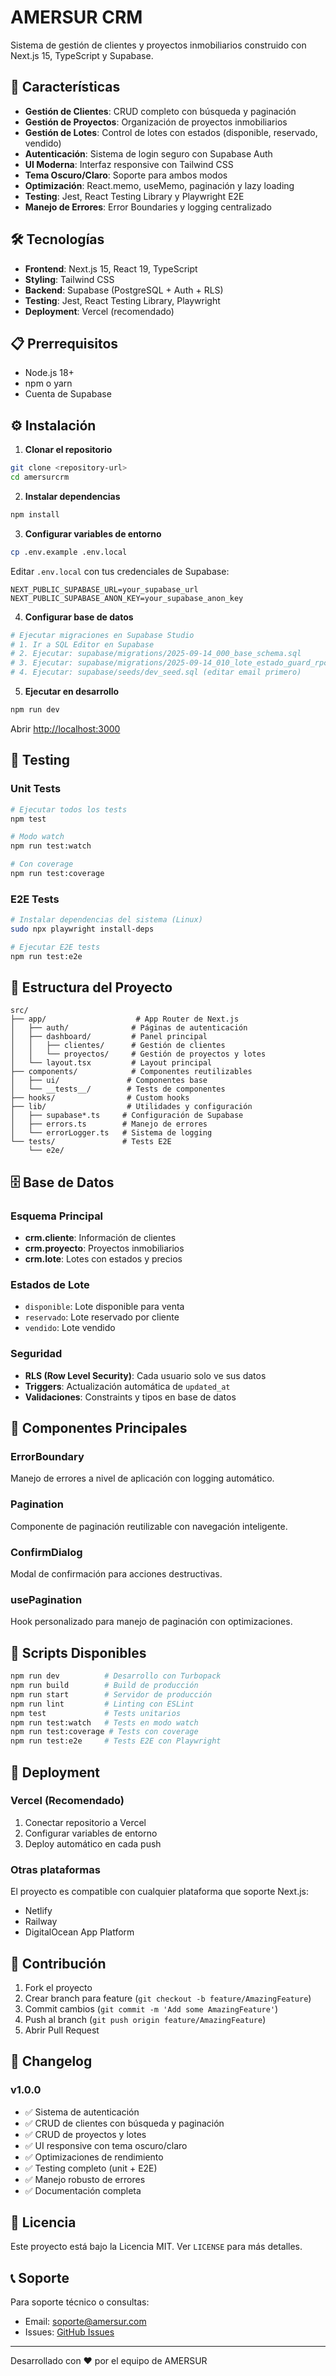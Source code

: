# AMERSUR CRM

Sistema de gestión de clientes y proyectos inmobiliarios construido con Next.js 15, TypeScript y Supabase.

## 🚀 Características

- **Gestión de Clientes**: CRUD completo con búsqueda y paginación
- **Gestión de Proyectos**: Organización de proyectos inmobiliarios
- **Gestión de Lotes**: Control de lotes con estados (disponible, reservado, vendido)
- **Autenticación**: Sistema de login seguro con Supabase Auth
- **UI Moderna**: Interfaz responsive con Tailwind CSS
- **Tema Oscuro/Claro**: Soporte para ambos modos
- **Optimización**: React.memo, useMemo, paginación y lazy loading
- **Testing**: Jest, React Testing Library y Playwright E2E
- **Manejo de Errores**: Error Boundaries y logging centralizado

## 🛠️ Tecnologías

- **Frontend**: Next.js 15, React 19, TypeScript
- **Styling**: Tailwind CSS
- **Backend**: Supabase (PostgreSQL + Auth + RLS)
- **Testing**: Jest, React Testing Library, Playwright
- **Deployment**: Vercel (recomendado)

## 📋 Prerrequisitos

- Node.js 18+ 
- npm o yarn
- Cuenta de Supabase

## ⚙️ Instalación

1. **Clonar el repositorio**
```bash
git clone <repository-url>
cd amersurcrm
```

2. **Instalar dependencias**
```bash
npm install
```

3. **Configurar variables de entorno**
```bash
cp .env.example .env.local
```

Editar `.env.local` con tus credenciales de Supabase:
```env
NEXT_PUBLIC_SUPABASE_URL=your_supabase_url
NEXT_PUBLIC_SUPABASE_ANON_KEY=your_supabase_anon_key
```

4. **Configurar base de datos**
```bash
# Ejecutar migraciones en Supabase Studio
# 1. Ir a SQL Editor en Supabase
# 2. Ejecutar: supabase/migrations/2025-09-14_000_base_schema.sql
# 3. Ejecutar: supabase/migrations/2025-09-14_010_lote_estado_guard_rpc.sql
# 4. Ejecutar: supabase/seeds/dev_seed.sql (editar email primero)
```

5. **Ejecutar en desarrollo**
```bash
npm run dev
```

Abrir [http://localhost:3000](http://localhost:3000)

## 🧪 Testing

### Unit Tests
```bash
# Ejecutar todos los tests
npm test

# Modo watch
npm run test:watch

# Con coverage
npm run test:coverage
```

### E2E Tests
```bash
# Instalar dependencias del sistema (Linux)
sudo npx playwright install-deps

# Ejecutar E2E tests
npm run test:e2e
```

## 📁 Estructura del Proyecto

```
src/
├── app/                    # App Router de Next.js
│   ├── auth/              # Páginas de autenticación
│   ├── dashboard/         # Panel principal
│   │   ├── clientes/      # Gestión de clientes
│   │   └── proyectos/     # Gestión de proyectos y lotes
│   └── layout.tsx         # Layout principal
├── components/            # Componentes reutilizables
│   ├── ui/               # Componentes base
│   └── __tests__/        # Tests de componentes
├── hooks/                # Custom hooks
├── lib/                  # Utilidades y configuración
│   ├── supabase*.ts     # Configuración de Supabase
│   ├── errors.ts        # Manejo de errores
│   └── errorLogger.ts   # Sistema de logging
└── tests/               # Tests E2E
    └── e2e/
```

## 🗄️ Base de Datos

### Esquema Principal
- **crm.cliente**: Información de clientes
- **crm.proyecto**: Proyectos inmobiliarios
- **crm.lote**: Lotes con estados y precios

### Estados de Lote
- `disponible`: Lote disponible para venta
- `reservado`: Lote reservado por cliente
- `vendido`: Lote vendido

### Seguridad
- **RLS (Row Level Security)**: Cada usuario solo ve sus datos
- **Triggers**: Actualización automática de `updated_at`
- **Validaciones**: Constraints y tipos en base de datos

## 🎨 Componentes Principales

### ErrorBoundary
Manejo de errores a nivel de aplicación con logging automático.

### Pagination
Componente de paginación reutilizable con navegación inteligente.

### ConfirmDialog
Modal de confirmación para acciones destructivas.

### usePagination
Hook personalizado para manejo de paginación con optimizaciones.

## 🔧 Scripts Disponibles

```bash
npm run dev          # Desarrollo con Turbopack
npm run build        # Build de producción
npm run start        # Servidor de producción
npm run lint         # Linting con ESLint
npm test             # Tests unitarios
npm run test:watch   # Tests en modo watch
npm run test:coverage # Tests con coverage
npm run test:e2e     # Tests E2E con Playwright
```

## 🚀 Deployment

### Vercel (Recomendado)
1. Conectar repositorio a Vercel
2. Configurar variables de entorno
3. Deploy automático en cada push

### Otras plataformas
El proyecto es compatible con cualquier plataforma que soporte Next.js:
- Netlify
- Railway
- DigitalOcean App Platform

## 🤝 Contribución

1. Fork el proyecto
2. Crear branch para feature (`git checkout -b feature/AmazingFeature`)
3. Commit cambios (`git commit -m 'Add some AmazingFeature'`)
4. Push al branch (`git push origin feature/AmazingFeature`)
5. Abrir Pull Request

## 📝 Changelog

### v1.0.0
- ✅ Sistema de autenticación
- ✅ CRUD de clientes con búsqueda y paginación
- ✅ CRUD de proyectos y lotes
- ✅ UI responsive con tema oscuro/claro
- ✅ Optimizaciones de rendimiento
- ✅ Testing completo (unit + E2E)
- ✅ Manejo robusto de errores
- ✅ Documentación completa

## 📄 Licencia

Este proyecto está bajo la Licencia MIT. Ver `LICENSE` para más detalles.

## 📞 Soporte

Para soporte técnico o consultas:
- Email: soporte@amersur.com
- Issues: [GitHub Issues](link-to-issues)

---

Desarrollado con ❤️ por el equipo de AMERSUR
